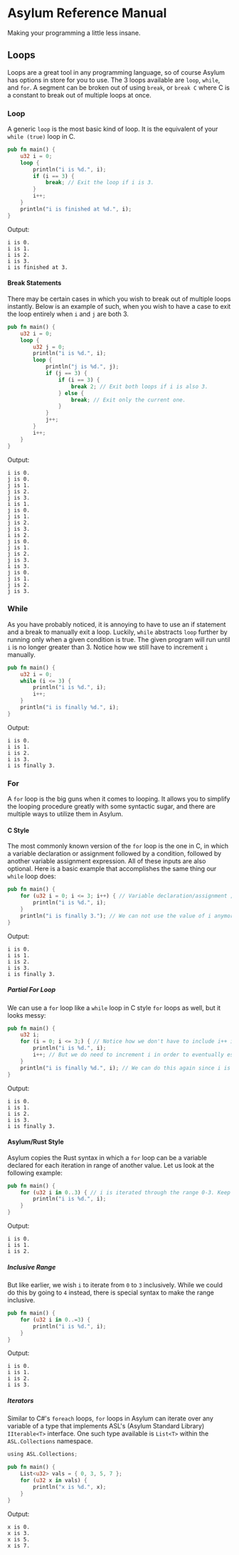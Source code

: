 # Asylum Reference Manual
Making your programming a little less insane.

## Loops
Loops are a great tool in any programming language, so of course Asylum has options in store for you to use. The 3 loops available are `loop`, `while`, and `for`. A segment can be broken out of using `break`, or `break C` where C is a constant to break out of multiple loops at once.

### Loop
A generic `loop` is the most basic kind of loop. It is the equivalent of your `while (true)` loop in C.
```rust
pub fn main() {
    u32 i = 0;
    loop {
        println("i is %d.", i);
        if (i == 3) {
            break; // Exit the loop if i is 3.
        }
        i++;
    }
    println("i is finished at %d.", i);
}
```
Output:
```
i is 0.
i is 1.
i is 2.
i is 3.
i is finished at 3.
```

#### Break Statements
There may be certain cases in which you wish to break out of multiple loops instantly. Below is an example of such, when you wish to have a case to exit the loop entirely when `i` and `j` are both 3.
```rust
pub fn main() {
    u32 i = 0;
    loop {
        u32 j = 0;
        println("i is %d.", i);
        loop {
            println("j is %d.", j);
            if (j == 3) {
                if (i == 3) {
                    break 2; // Exit both loops if i is also 3.
                } else {
                    break; // Exit only the current one.
                }
            }
            j++;
        }
        i++;
    }
}
```
Output:
```
i is 0.
j is 0.
j is 1.
j is 2.
j is 3.
i is 1.
j is 0.
j is 1.
j is 2.
j is 3.
i is 2.
j is 0.
j is 1.
j is 2.
j is 3.
i is 3.
j is 0.
j is 1.
j is 2.
j is 3.
```

### While
As you have probably noticed, it is annoying to have to use an if statement and a break to manually exit a loop. Luckily, `while` abstracts `loop` further by running only when a given condition is true. The given program will run until `i` is no longer greater than 3. Notice how we still have to increment `i` manually.
```rust
pub fn main() {
    u32 i = 0;
    while (i <= 3) {
        println("i is %d.", i);
        i++;
    }
    println("i is finally %d.", i);
}
```
Output:
```
i is 0.
i is 1.
i is 2.
i is 3.
i is finally 3.
```

### For
A `for` loop is the big guns when it comes to looping. It allows you to simplify the looping procedure greatly with some syntactic sugar, and there are multiple ways to utilize them in Asylum.

#### C Style
The most commonly known version of the `for` loop is the one in C, in which a variable declaration or assignment followed by a condition, followed by another variable assignment expression. All of these inputs are also optional. Here is a basic example that accomplishes the same thing our `while` loop does:
```rust
pub fn main() {
    for (u32 i = 0; i <= 3; i++) { // Variable declaration/assignment ; condition ; variable assignment makes the inside of a for loop, but any part is optional. The assignment and condition don't even have to be related to i, but usually are.
        println("i is %d.", i);
    }
    println("i is finally 3."); // We can not use the value of i anymore, as it only exists within the scope of the for loop.
}
```
Output:
```
i is 0.
i is 1.
i is 2.
i is 3.
i is finally 3.
```

##### Partial For Loop
We can use a `for` loop like a `while` loop in C style `for` loops as well, but it looks messy:
```rust
pub fn main() {
    u32 i;
    for (i = 0; i <= 3;) { // Notice how we don't have to include i++ in the for loop, and it is actually optional.
        println("i is %d.", i);
        i++; // But we do need to increment i in order to eventually escape the loop.
    }
    println("i is finally %d.", i); // We can do this again since i is outside the scope of the for loop.
}
```
Output:
```
i is 0.
i is 1.
i is 2.
i is 3.
i is finally 3.
```

#### Asylum/Rust Style
Asylum copies the Rust syntax in which a `for` loop can be a variable declared for each iteration in range of another value. Let us look at the following example:
```rust
pub fn main() {
    for (u32 i in 0..3) { // i is iterated through the range 0-3. Keep in mind the first value is inclusive, while the last one is exclusive.
        println("i is %d.", i);
    }
}
```
Output:
```
i is 0.
i is 1.
i is 2.
```

##### Inclusive Range
But like earlier, we wish `i` to iterate from `0` to `3` inclusively. While we could do this by going to `4` instead, there is special syntax to make the range inclusive.
```rust
pub fn main() {
    for (u32 i in 0..=3) {
        println("i is %d.", i);
    }
}
```
Output:
```
i is 0.
i is 1.
i is 2.
i is 3.
```

##### Iterators
Similar to C#'s `foreach` loops, `for` loops in Asylum can iterate over any variable of a type that implements ASL's (Asylum Standard Library) `IIterable<T>` interface. One such type available is `List<T>` within the `ASL.Collections` namespace.
```rust
using ASL.Collections;

pub fn main() {
    List<u32> vals = { 0, 3, 5, 7 };
    for (u32 x in vals) {
        println("x is %d.", x);
    }
}
```
Output:
```
x is 0.
x is 3.
x is 5.
x is 7.
```
